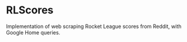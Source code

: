 # RLScores
Implementation of web scraping Rocket League scores from Reddit, with Google Home queries. 
